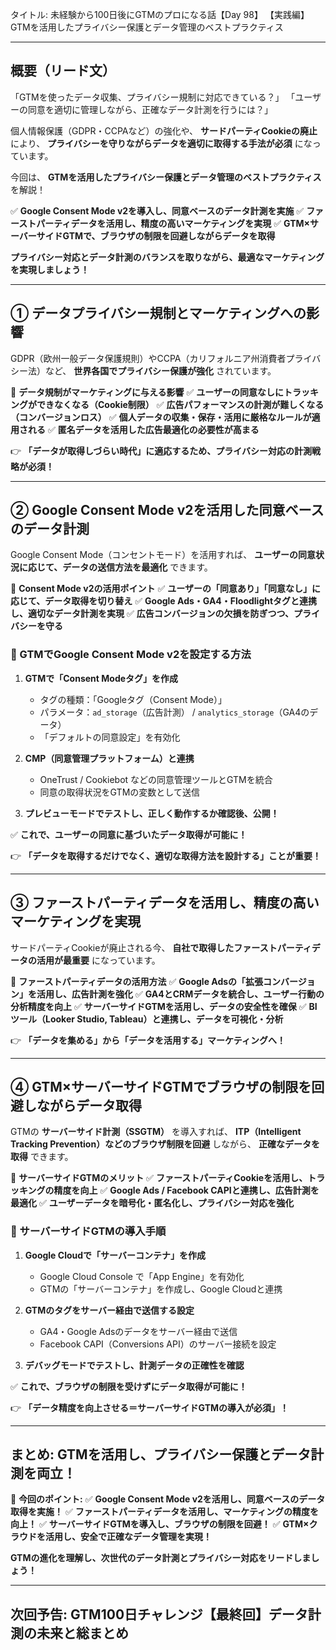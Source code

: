タイトル: 未経験から100日後にGTMのプロになる話【Day 98】
【実践編】GTMを活用したプライバシー保護とデータ管理のベストプラクティス

---

## **概要（リード文）**

「GTMを使ったデータ収集、プライバシー規制に対応できている？」
「ユーザーの同意を適切に管理しながら、正確なデータ計測を行うには？」

個人情報保護（GDPR・CCPAなど）の強化や、
**サードパーティCookieの廃止** により、
**プライバシーを守りながらデータを適切に取得する手法が必須** になっています。

今回は、 **GTMを活用したプライバシー保護とデータ管理のベストプラクティス** を解説！

✅ **Google Consent Mode v2を導入し、同意ベースのデータ計測を実施**
✅ **ファーストパーティデータを活用し、精度の高いマーケティングを実現**
✅ **GTM×サーバーサイドGTMで、ブラウザの制限を回避しながらデータを取得**

**プライバシー対応とデータ計測のバランスを取りながら、最適なマーケティングを実現しましょう！**

---

## **① データプライバシー規制とマーケティングへの影響**

GDPR（欧州一般データ保護規則）やCCPA（カリフォルニア州消費者プライバシー法）など、
**世界各国でプライバシー保護が強化** されています。

📌 **データ規制がマーケティングに与える影響**
✅ **ユーザーの同意なしにトラッキングができなくなる（Cookie制限）**
✅ **広告パフォーマンスの計測が難しくなる（コンバージョンロス）**
✅ **個人データの収集・保存・活用に厳格なルールが適用される**
✅ **匿名データを活用した広告最適化の必要性が高まる**

👉 **「データが取得しづらい時代」に適応するため、プライバシー対応の計測戦略が必須！**

---

## **② Google Consent Mode v2を活用した同意ベースのデータ計測**

Google Consent Mode（コンセントモード）を活用すれば、
**ユーザーの同意状況に応じて、データの送信方法を最適化** できます。

📌 **Consent Mode v2の活用ポイント**
✅ **ユーザーの「同意あり」「同意なし」に応じて、データ取得を切り替え**
✅ **Google Ads・GA4・Floodlightタグと連携し、適切なデータ計測を実現**
✅ **広告コンバージョンの欠損を防ぎつつ、プライバシーを守る**

### **🔹 GTMでGoogle Consent Mode v2を設定する方法**

1. **GTMで「Consent Modeタグ」を作成**
   - タグの種類：「Googleタグ（Consent Mode）」
   - パラメータ：`ad_storage`（広告計測） / `analytics_storage`（GA4のデータ）
   - 「デフォルトの同意設定」を有効化

2. **CMP（同意管理プラットフォーム）と連携**
   - OneTrust / Cookiebot などの同意管理ツールとGTMを統合
   - 同意の取得状況をGTMの変数として送信

3. **プレビューモードでテストし、正しく動作するか確認後、公開！**

✅ **これで、ユーザーの同意に基づいたデータ取得が可能に！**

👉 **「データを取得するだけでなく、適切な取得方法を設計する」ことが重要！**

---

## **③ ファーストパーティデータを活用し、精度の高いマーケティングを実現**

サードパーティCookieが廃止される今、
**自社で取得したファーストパーティデータの活用が最重要** になっています。

📌 **ファーストパーティデータの活用方法**
✅ **Google Adsの「拡張コンバージョン」を活用し、広告計測を強化**
✅ **GA4とCRMデータを統合し、ユーザー行動の分析精度を向上**
✅ **サーバーサイドGTMを活用し、データの安全性を確保**
✅ **BIツール（Looker Studio, Tableau）と連携し、データを可視化・分析**

👉 **「データを集める」から「データを活用する」マーケティングへ！**

---

## **④ GTM×サーバーサイドGTMでブラウザの制限を回避しながらデータ取得**

GTMの **サーバーサイド計測（SSGTM）** を導入すれば、
**ITP（Intelligent Tracking Prevention）などのブラウザ制限を回避** しながら、
**正確なデータを取得** できます。

📌 **サーバーサイドGTMのメリット**
✅ **ファーストパーティCookieを活用し、トラッキングの精度を向上**
✅ **Google Ads / Facebook CAPIと連携し、広告計測を最適化**
✅ **ユーザーデータを暗号化・匿名化し、プライバシー対応を強化**

### **🔹 サーバーサイドGTMの導入手順**

1. **Google Cloudで「サーバーコンテナ」を作成**
   - Google Cloud Console で「App Engine」を有効化
   - GTMの「サーバーコンテナ」を作成し、Google Cloudと連携

2. **GTMのタグをサーバー経由で送信する設定**
   - GA4・Google Adsのデータをサーバー経由で送信
   - Facebook CAPI（Conversions API）のサーバー接続を設定

3. **デバッグモードでテストし、計測データの正確性を確認**

✅ **これで、ブラウザの制限を受けずにデータ取得が可能に！**

👉 **「データ精度を向上させる＝サーバーサイドGTMの導入が必須」！**

---

## **まとめ: GTMを活用し、プライバシー保護とデータ計測を両立！**

📌 **今回のポイント:**
✅ **Google Consent Mode v2を活用し、同意ベースのデータ取得を実施！**
✅ **ファーストパーティデータを活用し、マーケティングの精度を向上！**
✅ **サーバーサイドGTMを導入し、ブラウザの制限を回避！**
✅ **GTM×クラウドを活用し、安全で正確なデータ管理を実現！**

**GTMの進化を理解し、次世代のデータ計測とプライバシー対応をリードしましょう！**

---

## **次回予告: GTM100日チャレンジ【最終回】データ計測の未来と総まとめ**

